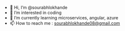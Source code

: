 - 👋 Hi, I’m @sourabhlokhande
- 👀 I’m interested in coding
- 🌱 I’m currently learning microservices, angular, azure
- 📫 How to reach me : sourabhlokhande08@gmail.com

<!---
sourabhlokhande/sourabhlokhande is a ✨ special ✨ repository because its `README.md` (this file) appears on your GitHub profile.
You can click the Preview link to take a look at your changes.
--->
